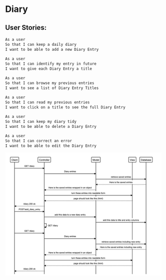 # Diary

## User Stories:

```
As a user
So that I can keep a daily diary
I want to be able to add a new Diary Entry
```
```
As a user
So that I can identify my entry in future
I want to give each Diary Entry a title
```
```
As a user
So that I can browse my previous entries
I want to see a list of Diary Entry Titles
```
```
As a user
So that I can read my previous entries
I want to click on a title to see the full Diary Entry
```
```
As a user
So that I can keep my diary tidy
I want to be able to delete a Diary Entry
```
```
As a user
So that I can correct an error
I want to be able to edit the Diary Entry
```

![user story 1](/user_story_1.png)

<!-- ## How to use

### To set up the database

Connect to `psql` and create the `bookmark_manager` database & the `bookmark_manager_test:` database;

```
CREATE DATABASE bookmark_manager;
CREATE DATABASE bookmark_manager_test;
```

To set up the appropriate tables, connect to each database in `psql` and run the SQL scripts in the `db/migrations` folder in the given order.

### To run the Bookmark Manager app:

```
rackup -p 3000
```

To view bookmarks, navigate to `localhost:3000/bookmarks`.

### To run tests:

```
rspec
```

### To run linting:

```
rubocop
``` -->
